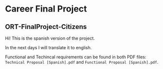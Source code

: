# Career Final Project

## ORT-FinalProject-Citizens

Hi! This is the spanish version of the project.

In the next days I will translate it to english.

Functional and Techincal requirements can be found in both PDF files: `Technical Proposal [Spanish].pdf` and `Functional Proposal [Spanish].pdf`.
